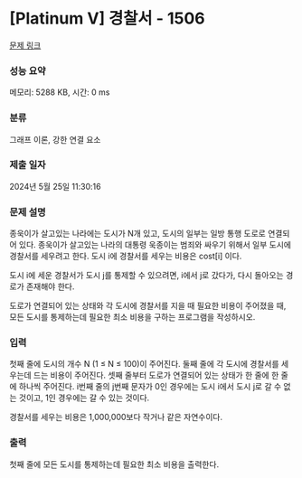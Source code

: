 # [Platinum V] 경찰서 - 1506 

[문제 링크](https://www.acmicpc.net/problem/1506) 

### 성능 요약

메모리: 5288 KB, 시간: 0 ms

### 분류

그래프 이론, 강한 연결 요소

### 제출 일자

2024년 5월 25일 11:30:16

### 문제 설명

<p>종욱이가 살고있는 나라에는 도시가 N개 있고, 도시의 일부는 일방 통행 도로로 연결되어 있다. 종욱이가 살고있는 나라의 대통령 욱종이는 범죄와 싸우기 위해서 일부 도시에 경찰서를 세우려고 한다. 도시 i에 경찰서를 세우는 비용은 cost[i] 이다.</p>

<p>도시 i에 세운 경찰서가 도시 j를 통제할 수 있으려면, i에서 j로 갔다가, 다시 돌아오는 경로가 존재해야 한다.</p>

<p>도로가 연결되어 있는 상태와 각 도시에 경찰서를 지을 때 필요한 비용이 주어졌을 때, 모든 도시를 통제하는데 필요한 최소 비용을 구하는 프로그램을 작성하시오.</p>

### 입력 

 <p>첫째 줄에 도시의 개수 N (1 ≤ N ≤ 100)이 주어진다. 둘째 줄에 각 도시에 경찰서를 세우는데 드는 비용이 주어진다. 셋째 줄부터 도로가 연결되어 있는 상태가 한 줄에 한 줄에 하나씩 주어진다. i번째 줄의 j번째 문자가 0인 경우에는 도시 i에서 도시 j로 갈 수 없는 것이고, 1인 경우에는 갈 수 있는 것이다.</p>

<p>경찰서를 세우는 비용은 1,000,000보다 작거나 같은 자연수이다.</p>

### 출력 

 <p>첫째 줄에 모든 도시를 통제하는데 필요한 최소 비용을 출력한다.</p>

